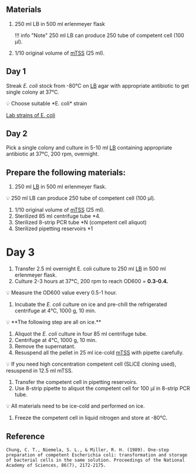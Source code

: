 ## **Materials**
1. 250 ml LB in 500 ml erlenmeyer flask

    !!! info "Note"
        250 ml LB can produce 250 tube of competent cell (100 μl).


2. 1/10 original volume of [mTSS](https://www.notion.so/Modified-Transformation-and-Storage-Solution-mTSS-733c7104c32e4851a830f8f6ff5c2a7e?pvs=21) (25 ml).


## **Day 1**

Streak *E. coli* stock from -80℃ on [LB](https://www.notion.so/LB-medium-566418dd67144162aa098c95ac8595ff?pvs=21) agar with appropriate antibiotic to get single colony at 37℃.

<aside>
💡 Choose suitable *E. coli* strain

[Lab strains of E. coli](https://www.notion.so/Lab-strains-of-E-coli-7c49db6be2a44bc8bf936106719a626e?pvs=21)

</aside>

## **Day 2**

Pick a single colony and culture in 5-10 ml [LB](https://www.notion.so/LB-medium-566418dd67144162aa098c95ac8595ff?pvs=21) containing appropriate antibiotic at 37℃, 200 rpm, overnight.

## Prepare the following materials:

1. 250 ml [LB](https://www.notion.so/Buffer-Stock-baf622e8a13846e1bec3b539f63fa472?pvs=21) in 500 ml erlenmeyer flask.

<aside>
💡 250 ml LB can produce 250 tube of competent cell (100 μl).

</aside>

1. 1/10 original volume of [mTSS](https://www.notion.so/Modified-Transformation-and-Storage-Solution-mTSS-733c7104c32e4851a830f8f6ff5c2a7e?pvs=21) (25 ml).
2. Sterilized 85 ml centrifuge tube *4.
3. Sterilized 8-strip PCR tube *N (competent cell aliquot)
4. Sterilized pipetting reservoirs *1

# Day 3

1. Transfer 2.5 ml overnight E. coli culture to 250 ml [LB](https://www.notion.so/Buffer-Stock-baf622e8a13846e1bec3b539f63fa472?pvs=21) in 500 ml erlenmeyer flask.
2. Culture 2-3 hours at 37℃, 200 rpm to reach OD600 = **0.3-0.4.**

<aside>
💡 Measure the OD600 value every 0.5-1 hour.

</aside>

1. Incubate the *E. coli* culture on ice and pre-chill the refrigerated centrifuge at 4℃, 1000 g, 10 min.

<aside>
💡 **The following step are all on ice.**

</aside>

1. Aliquot the *E. coli* culture in four 85 ml centrifuge tube.
2. Centrifuge at 4℃, 1000 g, 10 min.
3. Remove the supernatant.
4. Resuspend all the pellet in 25 ml ice-cold [mTSS](https://www.notion.so/Modified-Transformation-and-Storage-Solution-mTSS-733c7104c32e4851a830f8f6ff5c2a7e?pvs=21) with pipette carefully.

<aside>
💡 If you need high concentration competent cell (SLiCE cloning used), resuspend in 12.5 ml mTSS.

</aside>

1. Transfer the competent cell in  pipetting reservoirs.
2. Use 8-strip pipette to aliquot the competent cell for 100 μl in 8-strip PCR tube.

<aside>
💡 All materials need to be ice-cold and performed on ice.

</aside>

1. Freeze the competent cell in liquid nitrogen and store at -80℃.


## **Reference**
    Chung, C. T., Niemela, S. L., & Miller, R. H. (1989). One-step preparation of competent Escherichia coli: transformation and storage of bacterial cells in the same solution. Proceedings of the National Academy of Sciences, 86(7), 2172-2175.